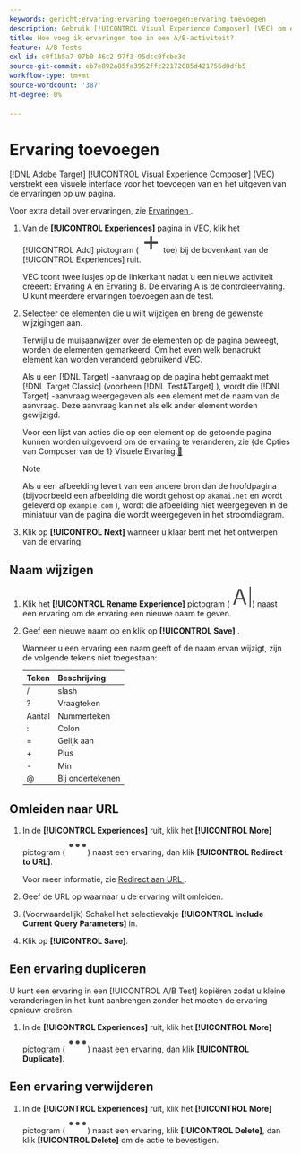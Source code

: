 ```yaml
---
keywords: gericht;ervaring;ervaring toevoegen;ervaring toevoegen
description: Gebruik [!UICONTROL Visual Experience Composer] (VEC) om ervaringen aan activiteiten toe te voegen.
title: Hoe voeg ik ervaringen toe in een A/B-activiteit?
feature: A/B Tests
exl-id: c0f1b5a7-07b0-46c2-97f3-95dcc0fcbe3d
source-git-commit: eb7e892a85fa3952ffc22172085d421756d0dfb5
workflow-type: tm+mt
source-wordcount: '387'
ht-degree: 0%

---
```


# Ervaring toevoegen

[!DNL Adobe Target] [!UICONTROL Visual Experience Composer] (VEC) verstrekt een visuele interface voor het toevoegen van en het uitgeven van de ervaringen op uw pagina.

Voor extra detail over ervaringen, zie [&#x200B; Ervaringen &#x200B;](/help/main/c-experiences/experiences.md#concept_A2E10F6AFB3D4AEAB6951EE14688848D).

1. Van de **[!UICONTROL Experiences]** pagina in VEC, klik het [!UICONTROL Add] pictogram ( ![&#x200B; voeg pictogram &#x200B;](/help/main/assets/icons/Add.svg) toe) bij de bovenkant van de [!UICONTROL Experiences] ruit.

   VEC toont twee lusjes op de linkerkant nadat u een nieuwe activiteit creeert: Ervaring A en Ervaring B. De ervaring A is de controleervaring. U kunt meerdere ervaringen toevoegen aan de test.

1. Selecteer de elementen die u wilt wijzigen en breng de gewenste wijzigingen aan.

   Terwijl u de muisaanwijzer over de elementen op de pagina beweegt, worden de elementen gemarkeerd. Om het even welk benadrukt element kan worden veranderd gebruikend VEC.

   Als u een [!DNL Target] -aanvraag op de pagina hebt gemaakt met [!DNL Target Classic] (voorheen [!DNL Test&Target] ), wordt die [!DNL Target] -aanvraag weergegeven als een element met de naam van de aanvraag. Deze aanvraag kan net als elk ander element worden gewijzigd.

   Voor een lijst van acties die op een element op de getoonde pagina kunnen worden uitgevoerd om de ervaring te veranderen, zie {de Opties van Composer van de 1} Visuele Ervaring.[&#128279;](/help/main/c-experiences/c-visual-experience-composer/viztarget-options.md)

   >[!NOTE]
   >
   >Als u een afbeelding levert van een andere bron dan de hoofdpagina (bijvoorbeeld een afbeelding die wordt gehost op `akamai.net` en wordt geleverd op `example.com` ), wordt die afbeelding niet weergegeven in de miniatuur van de pagina die wordt weergegeven in het stroomdiagram.

1. Klik op **[!UICONTROL Next]** wanneer u klaar bent met het ontwerpen van de ervaring.

## Naam wijzigen

1. Klik het **[!UICONTROL Rename Experience]** pictogram ( ![&#x200B; anders noem pictogram &#x200B;](/help/main/assets/icons/Rename.svg)) naast een ervaring om de ervaring een nieuwe naam te geven.

2. Geef een nieuwe naam op en klik op **[!UICONTROL Save]** .

   Wanneer u een ervaring een naam geeft of de naam ervan wijzigt, zijn de volgende tekens niet toegestaan:

   | Teken | Beschrijving |
   |--- |--- |
   | / | slash |
   | ? | Vraagteken |
   | Aantal | Nummerteken |
   | : | Colon |
   | = | Gelijk aan |
   | + | Plus |
   | - | Min |
   | @ | Bij ondertekenen |

## Omleiden naar URL

1. In de **[!UICONTROL Experiences]** ruit, klik het **[!UICONTROL More]** pictogram ( ![&#x200B; Meer pictogram &#x200B;](/help/main/assets/icons/MoreSmall.svg)) naast een ervaring, dan klik **[!UICONTROL Redirect to URL]**.

   Voor meer informatie, zie [&#x200B; Redirect aan URL &#x200B;](/help/main/c-experiences/c-visual-experience-composer/redirect-offer.md).

1. Geef de URL op waarnaar u de ervaring wilt omleiden.

1. (Voorwaardelijk) Schakel het selectievakje **[!UICONTROL Include Current Query Parameters]** in.

1. Klik op **[!UICONTROL Save]**.

## Een ervaring dupliceren

U kunt een ervaring in een [!UICONTROL A/B Test] kopiëren zodat u kleine veranderingen in het kunt aanbrengen zonder het moeten de ervaring opnieuw creëren.

1. In de **[!UICONTROL Experiences]** ruit, klik het **[!UICONTROL More]** pictogram ( ![&#x200B; Meer pictogram &#x200B;](/help/main/assets/icons/MoreSmall.svg)) naast een ervaring, dan klik **[!UICONTROL Duplicate]**.

## Een ervaring verwijderen

1. In de **[!UICONTROL Experiences]** ruit, klik het **[!UICONTROL More]** pictogram ( ![&#x200B; Meer pictogram &#x200B;](/help/main/assets/icons/MoreSmall.svg)) naast een ervaring, klik **[!UICONTROL Delete]**, dan klik **[!UICONTROL Delete]** om de actie te bevestigen.
